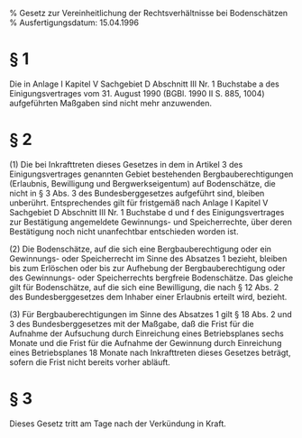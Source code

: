 % Gesetz zur Vereinheitlichung der Rechtsverhältnisse bei Bodenschätzen
% Ausfertigungsdatum: 15.04.1996
 
# § 1

Die in Anlage I Kapitel V Sachgebiet D Abschnitt III Nr. 1 Buchstabe a des Einigungsvertrages vom 31. August 1990 (BGBl. 1990 II S. 885, 1004) aufgeführten Maßgaben sind nicht mehr anzuwenden.

# § 2

(1) Die bei Inkrafttreten dieses Gesetzes in dem in Artikel 3 des Einigungsvertrages genannten Gebiet bestehenden Bergbauberechtigungen (Erlaubnis, Bewilligung und Bergwerkseigentum) auf Bodenschätze, die nicht in § 3 Abs. 3 des Bundesberggesetzes aufgeführt sind, bleiben unberührt. Entsprechendes gilt für fristgemäß nach Anlage I Kapitel V Sachgebiet D Abschnitt III Nr. 1 Buchstabe d und f des Einigungsvertrages zur Bestätigung angemeldete Gewinnungs- und Speicherrechte, über deren Bestätigung noch nicht unanfechtbar entschieden worden ist.

(2) Die Bodenschätze, auf die sich eine Bergbauberechtigung oder ein Gewinnungs- oder Speicherrecht im Sinne des Absatzes 1 bezieht, bleiben bis zum Erlöschen oder bis zur Aufhebung der Bergbauberechtigung oder des Gewinnungs- oder Speicherrechts bergfreie Bodenschätze. Das gleiche gilt für Bodenschätze, auf die sich eine Bewilligung, die nach § 12 Abs. 2 des Bundesberggesetzes dem Inhaber einer Erlaubnis erteilt wird, bezieht.

(3) Für Bergbauberechtigungen im Sinne des Absatzes 1 gilt § 18 Abs. 2 und 3 des Bundesberggesetzes mit der Maßgabe, daß die Frist für die Aufnahme der Aufsuchung durch Einreichung eines Betriebsplanes sechs Monate und die Frist für die Aufnahme der Gewinnung durch Einreichung eines Betriebsplanes 18 Monate nach Inkrafttreten dieses Gesetzes beträgt, sofern die Frist nicht bereits vorher abläuft.

# § 3

Dieses Gesetz tritt am Tage nach der Verkündung in Kraft.
